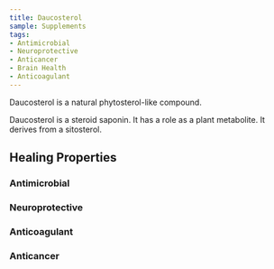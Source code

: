 ```yaml
---
title: Daucosterol
sample: Supplements
tags:
- Antimicrobial
- Neuroprotective
- Anticancer
- Brain Health
- Anticoagulant
---
```

Daucosterol is a natural phytosterol-like compound.

Daucosterol is a steroid saponin. It has a role as a plant metabolite. It derives from a sitosterol.

## Healing Properties

### Antimicrobial

### Neuroprotective

### Anticoagulant

### Anticancer